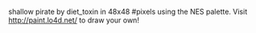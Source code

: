shallow pirate by diet_toxin in 48x48 #pixels using the NES palette. Visit http://paint.lo4d.net/ to draw your own! 